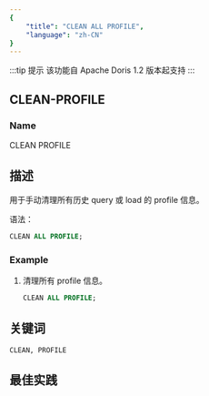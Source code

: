 ```yaml
---
{
    "title": "CLEAN ALL PROFILE",
    "language": "zh-CN"
}
---
```


<!--
Licensed to the Apache Software Foundation (ASF) under one
or more contributor license agreements.  See the NOTICE file
distributed with this work for additional information
regarding copyright ownership.  The ASF licenses this file
to you under the Apache License, Version 2.0 (the
"License"); you may not use this file except in compliance
with the License.  You may obtain a copy of the License at

  http://www.apache.org/licenses/LICENSE-2.0

Unless required by applicable law or agreed to in writing,
software distributed under the License is distributed on an
"AS IS" BASIS, WITHOUT WARRANTIES OR CONDITIONS OF ANY
KIND, either express or implied.  See the License for the
specific language governing permissions and limitations
under the License.
-->

:::tip 提示
该功能自 Apache Doris  1.2 版本起支持
:::

## CLEAN-PROFILE

### Name

CLEAN PROFILE


## 描述

用于手动清理所有历史 query 或 load 的 profile 信息。

语法：

```sql
CLEAN ALL PROFILE;
```

### Example

1. 清理所有 profile 信息。

	```sql
	CLEAN ALL PROFILE;
	```

## 关键词

    CLEAN, PROFILE

## 最佳实践

